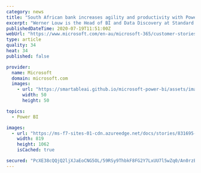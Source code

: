 ```yaml
---
category: news
title: "South African bank increases agility and productivity with Power BI and Azure"
excerpt: "Werner Louw is the Head of BI and Data Discovery at Standard Bank; he currently leads Standard Bank’s BI center of excellence. Tiaan Taljaard is also a Standard Bank veteran, with 10 years’ experience with the company."
publishedDateTime: 2020-07-19T11:51:00Z
webUrl: "https://www.microsoft.com/en-au/microsoft-365/customer-stories/831695-standard-bank-banking-capital-markets-power-bi"
type: article
quality: 34
heat: 34
published: false

provider:
  name: Microsoft
  domain: microsoft.com
  images:
    - url: "https://smartableai.github.io/microsoft-power-bi/assets/images/organizations/microsoft.com-50x50.jpg"
      width: 50
      height: 50

topics:
  - Power BI

images:
  - url: "https://ms-f7-sites-01-cdn.azureedge.net/docs/stories/831695-standard-bank-banking-capital-markets-power-bi/resources/e56aa46e-0f71-43ab-9e9c-d1bd55658d9f/1263051228756665224_1263051228756665224"
    width: 819
    height: 1062
    isCached: true

secured: "PcXE38cQQjQ2ljXJaEoCNG5OL/59RSy9ThbkF8FG2Y7LxUU7l5wZq0/An0rzEivOmkulQyIIfLRIb+O3FcEuaHPeZrLRwYm3gm2t3MePGNa1N1d1OyFGsRZiSkNIjP8D5iM9XXhMgZYIBXwqRUbLtH2mGIuSxTdELh84YXFV88ugOjvYTxmqdtJHje1gRXHtJ3Mj8z/YEQJwwkFY3Zo5czJaZpah4bgqqYbFe6FlLPiKVGDoUQ9wUvb7C+ZFvzLpxU4SCbkk2hr629wddOYdZqEg3uKWeKIis7NRcVNGiQAPLYURdSgro7vxUB1iyJp8VdFF+nlD52EjsUfxFYD/Yw==;NKWRGcDPTr4Yjnqrz/dp0g=="
---
```


